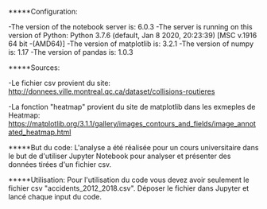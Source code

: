*****Configuration:

-The version of the notebook server is: 6.0.3
-The server is running on this version of Python: Python 3.7.6 (default, Jan  8 2020, 20:23:39) [MSC v.1916 64 bit -(AMD64)]
-The version of matplotlib is: 3.2.1
-The version of numpy is: 1.17
-The version of pandas is: 1.0.3



*****Sources:

-Le fichier csv provient du site:
http://donnees.ville.montreal.qc.ca/dataset/collisions-routieres

-La fonction "heatmap" provient du site de matplotlib dans les exmeples de Heatmap:
https://matplotlib.org/3.1.1/gallery/images_contours_and_fields/image_annotated_heatmap.html



*****But du code:
L'analyse a été réalisée pour un cours universitaire dans le but de d'utiliser Jupyter Notebook pour analyser et présenter des données tirées d'un fichier csv.



*****Utilisation:
Pour l'utilisation du code vous devez avoir seulement le fichier csv "accidents_2012_2018.csv".
Déposer le fichier dans Jupyter et lancé chaque input du code.
